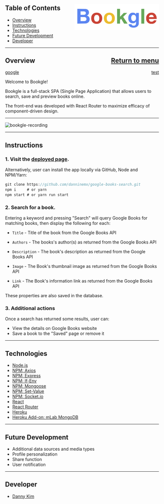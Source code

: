 # <a href="https://bookgle.herokuapp.com"><img src="https://github.com/danninemx/google-books-search/blob/master/client/src/components/Nav/bookgle-logo.png/" alt="Bookgle logo" align="right" width="277" height="84"></a>

## Table of Contents

- [Overview](#overview)
- [Instructions](#instructions)
- [Technologies](#technologies)
- [Future Development](#future)
- [Developer](#team)

---

<!--
## <div align=">Overview <a name="overview"></a> <a href="https://github.com/danninemx/google-books-search#table-of-contents" align="right">Return to menu</a></div> -->

## <div style="display:flex; justify-content:space-between">Overview <a name="overview"></a> <a href="../../#table-of-contents"> Return to menu</a> </div>

<div style="display: flex; justify-content: space-between"> <a href="google.com">google</a> <a href='google.com'>test</a> </div>

Welcome to Bookgle!

Bookgle is a full-stack SPA (Single Page Application) that allows users to search, save and preview books online.

The front-end was developed with React Router to maximize efficacy of component-driven design.

---

![bookgle-recording](./client/public/bookgle-recording.gif)

---

## Instructions <a name="instructions"></a>

### 1. Visit the [deployed page](https://bookgle.herokuapp.com).

Alternatively, user can install the app locally via GitHub, Node and NPM/Yarn:

```js
git clone https://github.com/danninemx/google-books-search.git
npm i     # or yarn
npm start # or yarn run start
```

### 2. Search for a book.

Entering a keyword and pressing "Search" will query Google Books for matching books, then display the following for each:

- `Title` - Title of the book from the Google Books API

- `Authors` - The books's author(s) as returned from the Google Books API

- `Description` - The book's description as returned from the Google Books API

- `Image` - The Book's thumbnail image as returned from the Google Books API

- `Link` - The Book's information link as returned from the Google Books API

These properties are also saved in the database.

### 3. Additional actions

Once a search has returned some results, user can:

- View the details on Google Books website
- Save a book to the "Saved" page or remove it

---

## Technologies <a name="technologies"></a>

- [Node.js](https://nodejs.org/en/)
- [NPM: Axios](https://www.npmjs.com/package/axios)
- [NPM: Express](https://www.npmjs.com/package/express)
- [NPM: If-Env](https://www.npmjs.com/package/if-env)
- [NPM: Mongoose](https://www.npmjs.com/package/mongoose)
- [NPM: Set-Value](https://www.npmjs.com/package/set-value)
- [NPM: Socket.io](https://www.npmjs.com/package/socket.io)
- [React](https://github.com/facebookincubator/create-react-app)
- [React Router](https://www.npmjs.com/package/react-router-dom)
- [Heroku](https://heroku.com)
- [Heroku Add-on: mLab MongoDB](https://elements.heroku.com/addons/mongolab)

---

## Future Development <a name="future"></a>

- Additional data sources and media types
- Profile personalization
- Share function
- User notification

---

## Developer <a name="team"></a>

- [Danny Kim](https://github.com/danninemx)
